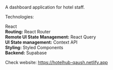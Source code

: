A dashboard application for hotel staff.

Technologies:

React <br>
<strong>Routing:</strong> React Router <br>
<strong>Remote UI State Management:</strong> React Query <br>
<strong>UI State management:</strong> Context API <br>
<strong>Styling:</strong> Styled Components <br>
<strong>Backend:</strong> Supabase

Check website:
https://hotelhub-qaush.netlify.app
